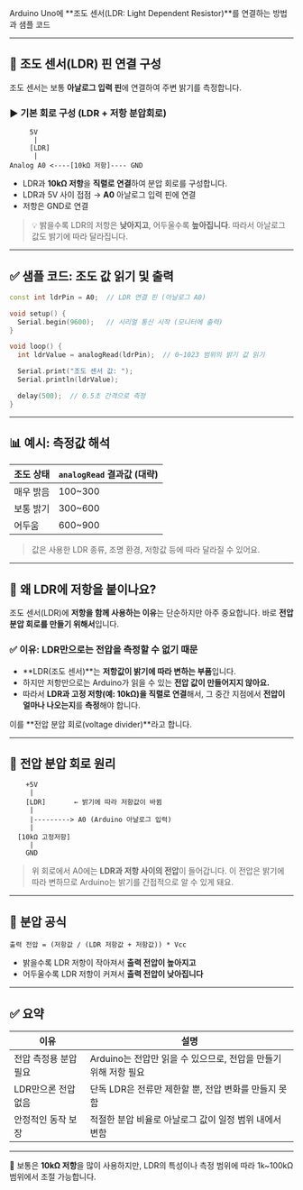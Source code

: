 Arduino Uno에 \*\*조도 센서(LDR: Light Dependent Resistor)\*\*를 연결하는 방법과 샘플 코드

---

## 🔌 조도 센서(LDR) 핀 연결 구성

조도 센서는 보통 **아날로그 입력 핀**에 연결하여 주변 밝기를 측정합니다.

### ▶️ **기본 회로 구성 (LDR + 저항 분압회로)**

```plaintext
     5V
      |
     [LDR]
      |
Analog A0 <----[10kΩ 저항]---- GND
```

- LDR과 **10kΩ 저항**을 **직렬로 연결**하여 분압 회로를 구성합니다.
- LDR과 5V 사이 접점 → **A0** 아날로그 입력 핀에 연결
- 저항은 GND로 연결

> 💡 밝을수록 LDR의 저항은 **낮아지고**, 어두울수록 **높아집니다**. 따라서 아날로그 값도 밝기에 따라 달라집니다.

---

## ✅ 샘플 코드: 조도 값 읽기 및 출력

```cpp
const int ldrPin = A0;  // LDR 연결 핀 (아날로그 A0)

void setup() {
  Serial.begin(9600);   // 시리얼 통신 시작 (모니터에 출력)
}

void loop() {
  int ldrValue = analogRead(ldrPin);  // 0~1023 범위의 밝기 값 읽기

  Serial.print("조도 센서 값: ");
  Serial.println(ldrValue);

  delay(500);  // 0.5초 간격으로 측정
}
```

---

## 📊 예시: 측정값 해석

| 조도 상태 | `analogRead` 결과값 (대략) |
| --------- | -------------------------- |
| 매우 밝음 | 100\~300                   |
| 보통 밝기 | 300\~600                   |
| 어두움    | 600\~900                   |

> 값은 사용한 LDR 종류, 조명 환경, 저항값 등에 따라 달라질 수 있어요.

---

## 🧠 왜 LDR에 저항을 붙이나요?

조도 센서(LDR)에 **저항을 함께 사용하는 이유**는 단순하지만 아주 중요합니다. 바로 **전압 분압 회로를 만들기 위해서**입니다.

### ✅ 이유: **LDR만으로는 전압을 측정할 수 없기 때문**

- \*\*LDR(조도 센서)\*\*는 **저항값이 밝기에 따라 변하는 부품**입니다.
- 하지만 저항만으로는 Arduino가 읽을 수 있는 **전압 값이 만들어지지 않아요.**
- 따라서 **LDR과 고정 저항(예: 10kΩ)을 직렬로 연결**해서,
  그 중간 지점에서 **전압이 얼마나 나오는지**를 **측정**해야 합니다.

이를 \*\*전압 분압 회로(voltage divider)\*\*라고 합니다.

---

## 🔌 전압 분압 회로 원리

```plaintext
    +5V
     |
    [LDR]       ← 밝기에 따라 저항값이 바뀜
     |
     |---------> A0 (Arduino 아날로그 입력)
     |
  [10kΩ 고정저항]
     |
    GND
```

> 위 회로에서 A0에는 **LDR과 저항 사이의 전압**이 들어갑니다.
> 이 전압은 밝기에 따라 변하므로 Arduino는 밝기를 간접적으로 알 수 있게 돼요.

---

## 📐 분압 공식

```
출력 전압 = (저항값 / (LDR 저항값 + 저항값)) * Vcc
```

- 밝을수록 LDR 저항이 작아져서 **출력 전압이 높아지고**
- 어두울수록 LDR 저항이 커져서 **출력 전압이 낮아집니다**

---

## ✅ 요약

| 이유                  | 설명                                                            |
| --------------------- | --------------------------------------------------------------- |
| 전압 측정용 분압 필요 | Arduino는 전압만 읽을 수 있으므로, 전압을 만들기 위해 저항 필요 |
| LDR만으론 전압 없음   | 단독 LDR은 전류만 제한할 뿐, 전압 변화를 만들지 못함            |
| 안정적인 동작 보장    | 적절한 분압 비율로 아날로그 값이 일정 범위 내에서 변함          |

---

🔧 보통은 **10kΩ 저항**을 많이 사용하지만, LDR의 특성이나 측정 범위에 따라 1k\~100kΩ 범위에서 조절 가능합니다.
